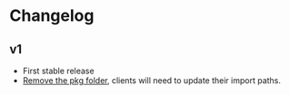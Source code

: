 # Changelog

## v1

- First stable release
- [Remove the pkg folder](https://github.com/Shopify/go-storage/pull/24), clients will need to update their import paths.

